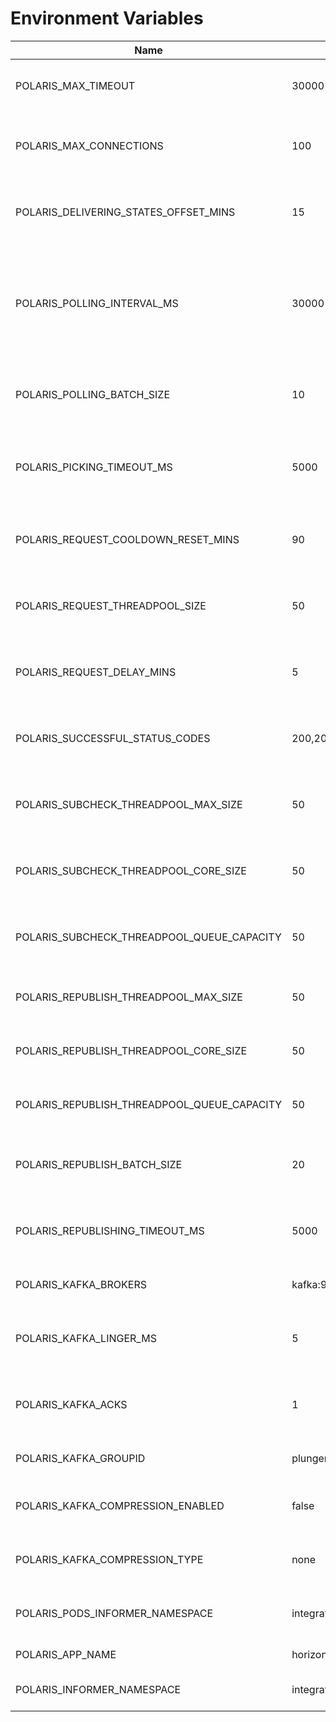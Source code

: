 # Environment Variables

| Name                                        | Default                   | Description                                                                                                                |
|---------------------------------------------|---------------------------|----------------------------------------------------------------------------------------------------------------------------|
| POLARIS_MAX_TIMEOUT                         | 30000                     | Maximum time to wait for a response from the customer's endpoint.                                                          |
| POLARIS_MAX_CONNECTIONS                     | 100                       | Maximum number of simultaneous connections to customers' endpoints.                                                        |
| POLARIS_DELIVERING_STATES_OFFSET_MINS       | 15                        | Only load MessageStates with a time < (now - deliveringStates-offset-mins).                                                |
| POLARIS_POLLING_INTERVAL_MS                 | 30000                     | Interval in milliseconds for Polaris to periodically poll circuit breaker messages and events in DELIVERING/FAILED status. |
| POLARIS_POLLING_BATCH_SIZE                  | 10                        | Number of events to be polled in each batch during the periodic polling process.                                           |
| POLARIS_PICKING_TIMEOUT_MS                  | 5000                      | Timeout in milliseconds for Polaris to wait for an event to be picked for redelivery.                                      |
| POLARIS_REQUEST_COOLDOWN_RESET_MINS         | 90                        | Needs to be more than 60 because 60 mins can be the maximum cooldown on loop.                                              |
| POLARIS_REQUEST_THREADPOOL_SIZE             | 50                        | Maximum number of threads in the thread pool for health check requests.                                                    |
| POLARIS_REQUEST_DELAY_MINS                  | 5                         | Delay in minutes before starting the health check request after a failed attempt.                                          |
| POLARIS_SUCCESSFUL_STATUS_CODES             | 200,201,202,204           | Comma-separated list of HTTP status codes considered as successful for health checks.                                      |
| POLARIS_SUBCHECK_THREADPOOL_MAX_SIZE        | 50                        | Maximum number of threads in the thread pool for subscription checks.                                                      |
| POLARIS_SUBCHECK_THREADPOOL_CORE_SIZE       | 50                        | Core number of threads in the thread pool for subscription checks.                                                         |
| POLARIS_SUBCHECK_THREADPOOL_QUEUE_CAPACITY  | 50                        | Capacity of the queue used by the thread pool for subscription checks.                                                     |
| POLARIS_REPUBLISH_THREADPOOL_MAX_SIZE       | 50                        | Maximum number of threads in the thread pool for republishing events.                                                      |
| POLARIS_REPUBLISH_THREADPOOL_CORE_SIZE      | 50                        | Core number of threads in the thread pool for republishing events.                                                         |
| POLARIS_REPUBLISH_THREADPOOL_QUEUE_CAPACITY | 50                        | Capacity of the queue used by the thread pool for republishing events.                                                     |
| POLARIS_REPUBLISH_BATCH_SIZE                | 20                        | Number of events to be republished in each batch during the republishing process.                                          |
| POLARIS_REPUBLISHING_TIMEOUT_MS             | 5000                      | Timeout in milliseconds for Polaris to wait for an event to be republished.                                                |
| POLARIS_KAFKA_BROKERS                       | kafka:9092,localhost:9092 | Kafka brokers used by Polaris for communication.                                                                           |
| POLARIS_KAFKA_LINGER_MS                     | 5                         | How long Kafka waits for other records before transmitting the batch.                                                      |
| POLARIS_KAFKA_ACKS                          | 1                         | Number of acknowledgments the producer requires the leader to receive.                                                     |
| POLARIS_KAFKA_GROUPID                       | plunger                   | Kafka consumer group ID used by Polaris.                                                                                   |
| POLARIS_KAFKA_COMPRESSION_ENABLED           | false                     | Whether events sent to Kafka should be compressed.                                                                         |
| POLARIS_KAFKA_COMPRESSION_TYPE              | none                      | The compression type used to compress events sent to Kafka.                                                                |
| POLARIS_PODS_INFORMER_NAMESPACE             | integration               | Namespace used by Polaris to inform pods about changes.                                                                    |
| POLARIS_APP_NAME                            | horizon-polaris           | Name of the Polaris application.                                                                                           |
| POLARIS_INFORMER_NAMESPACE                  | integration               | Namespace used by Polaris to inform about changes.                                                                         |
